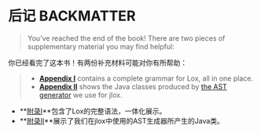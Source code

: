 # 后记 BACKMATTER

> You’ve reached the end of the book! There are two pieces of supplementary material you may find helpful:

你已经看完了这本书！有两份补充材料可能对你有所帮助：

> - **[Appendix I](http://www.craftinginterpreters.com/appendix-i.html)** contains a complete grammar for Lox, all in one place.
> - **[Appendix II](http://www.craftinginterpreters.com/appendix-ii.html)** shows the Java classes produced by [the AST generator](http://www.craftinginterpreters.com/representing-code.html#metaprogramming-the-trees) we use for jlox.

* **[附录I](./附录I.md)**包含了Lox的完整语法，一体化展示。
* **[附录II](./附录II.md)**展示了我们在jlox中使用的AST生成器所产生的Java类。